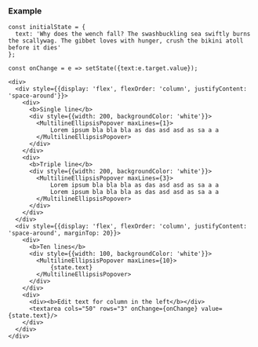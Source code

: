 ### Example

    const initialState = { 
      text: 'Why does the wench fall? The swashbuckling sea swiftly burns the scallywag. The gibbet loves with hunger, crush the bikini atoll before it dies'
    };
    
    const onChange = e => setState({text:e.target.value});  
        
    <div>
      <div style={{display: 'flex', flexOrder: 'column', justifyContent: 'space-around'}}>
        <div>
          <b>Single line</b>
          <div style={{width: 200, backgroundColor: 'white'}}>
            <MultilineEllipsisPopover maxLines={1}>
                Lorem ipsum bla bla bla as das asd asd as sa a a
            </MultilineEllipsisPopover>
          </div>
        </div>
        <div>
          <b>Triple line</b>
          <div style={{width: 200, backgroundColor: 'white'}}>
            <MultilineEllipsisPopover maxLines={3}>
                Lorem ipsum bla bla bla as das asd asd as sa a a
                Lorem ipsum bla bla bla as das asd asd as sa a a
            </MultilineEllipsisPopover>
          </div>
        </div>      
      </div>
      <div style={{display: 'flex', flexOrder: 'column', justifyContent: 'space-around', marginTop: 20}}>
        <div>
          <b>Ten lines</b>
          <div style={{width: 100, backgroundColor: 'white'}}>
            <MultilineEllipsisPopover maxLines={10}>
                {state.text}
            </MultilineEllipsisPopover>
          </div>
        </div>
        <div>
          <div><b>Edit text for column in the left</b></div>
          <textarea cols="50" rows="3" onChange={onChange} value={state.text}/>
        </div>
      </div>
    </div>

